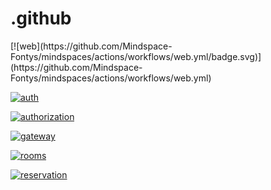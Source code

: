 # .github
<div>
[![web](https://github.com/Mindspace-Fontys/mindspaces/actions/workflows/web.yml/badge.svg)](https://github.com/Mindspace-Fontys/mindspaces/actions/workflows/web.yml)

[![auth](https://github.com/Mindspace-Fontys/mindspaces/actions/workflows/auth.yaml/badge.svg)](https://github.com/Mindspace-Fontys/mindspaces/actions/workflows/auth.yaml)

[![authorization](https://github.com/Mindspace-Fontys/mindspaces/actions/workflows/authorization.yaml/badge.svg)](https://github.com/Mindspace-Fontys/mindspaces/actions/workflows/authorization.yaml)

[![gateway](https://github.com/Mindspace-Fontys/mindspaces/actions/workflows/gateway.yaml/badge.svg)](https://github.com/Mindspace-Fontys/mindspaces/actions/workflows/gateway.yaml)

[![rooms](https://github.com/Mindspace-Fontys/mindspaces/actions/workflows/rooms.yaml/badge.svg)](https://github.com/Mindspace-Fontys/mindspaces/actions/workflows/rooms.yaml)

[![reservation](https://github.com/Mindspace-Fontys/mindspaces/actions/workflows/reservation.yaml/badge.svg)](https://github.com/Mindspace-Fontys/mindspaces/actions/workflows/reservation.yaml)
</div>
